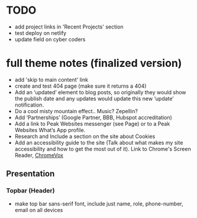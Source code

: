 
# TODO
* add project links in 'Recent Projects' section
* test deploy on netlify
* update field on cyber coders

# full theme notes (finalized version)
* add 'skip to main content' link
* create and test 404 page (make sure it returns a 404)
* Add an ‘updated’ element to blog posts, so originally they would show the publish date and any updates would update this new ‘update’ notification.
* Do a cool misty mountain effect.. Music? Zepellin?
* Add ‘Partnerships’ (Google Partner, BBB, Hubspot accreditation)
* Add a link to Peak Websites messenger (see Page) or to a Peak Websites What’s App profile.
* Research and Include a section on the site about Cookies
* Add an accessibility guide to the site (Talk about what makes my site accessibility and how to get the most out of it). Link to Chrome's Screen Reader, [ChromeVox](https://chrome.google.com/webstore/detail/chromevox/kgejglhpjiefppelpmljglcjbhoiplfn?hl=en)

## Presentation
### Topbar (Header)
* make top bar sans-serif font, include just name, role, phone-number, email on all devices
